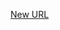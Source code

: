 [New
URL](../view_model_after_auth_view_models_event_view_models_manage_volunteer_group_view_model/)
